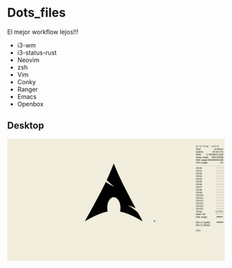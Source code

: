 # Dots_files
El mejor workflow lejos!!!

* i3-wm
* i3-status-rust
* Neovim
* zsh
* Vim
* Conky
* Ranger
* Emacs
* Openbox


## Desktop

![Archlinux](https://github.com/elsuizo/Dots_files/blob/master/arch2023.png "archlinux2017")
